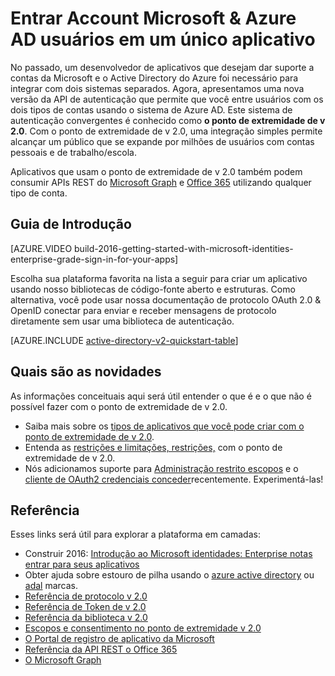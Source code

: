 <properties
    pageTitle="Visão geral de ponto de extremidade de v 2.0 | Microsoft Azure"
    description="Uma introdução à criação de aplicativos de Account da Microsoft e o Active Directory do Azure entrada."
    services="active-directory"
    documentationCenter=""
    authors="dstrockis"
    manager="mbaldwin"
    editor=""/>

<tags
    ms.service="active-directory"
    ms.workload="identity"
    ms.tgt_pltfrm="na"
    ms.devlang="na"
    ms.topic="article"
    ms.date="09/27/2016"
    ms.author="dastrock"/>

# <a name="sign-in-microsoft-account--azure-ad-users-in-a-single-app"></a>Entrar Account Microsoft & Azure AD usuários em um único aplicativo

No passado, um desenvolvedor de aplicativos que desejam dar suporte a contas da Microsoft e o Active Directory do Azure foi necessário para integrar com dois sistemas separados.  Agora, apresentamos uma nova versão da API de autenticação que permite que você entre usuários com os dois tipos de contas usando o sistema de Azure AD.  Este sistema de autenticação convergentes é conhecido como **o ponto de extremidade de v 2.0**.  Com o ponto de extremidade de v 2.0, uma integração simples permite alcançar um público que se expande por milhões de usuários com contas pessoais e de trabalho/escola.

Aplicativos que usam o ponto de extremidade de v 2.0 também podem consumir APIs REST do [Microsoft Graph](https://graph.microsoft.io) e [Office 365](https://msdn.microsoft.com/office/office365/howto/authenticate-Office-365-APIs-using-v2) utilizando qualquer tipo de conta.

<!-- For a quick introduction to the v2.0 endpoint, please view the [Getting Started with Microsoft Identities: Enterprise Grade Sign In For Your Apps](https://azure.microsoft.com/documentation/videos/build-2016-getting-started-with-microsoft-identities-enterprise-grade-sign-in-for-your-apps/) video. -->

## <a name="getting-started"></a>Guia de Introdução
[AZURE.VIDEO build-2016-getting-started-with-microsoft-identities-enterprise-grade-sign-in-for-your-apps]

Escolha sua plataforma favorita na lista a seguir para criar um aplicativo usando nosso bibliotecas de código-fonte aberto e estruturas.  Como alternativa, você pode usar nossa documentação de protocolo OAuth 2.0 & OpenID conectar para enviar e receber mensagens de protocolo diretamente sem usar uma biblioteca de autenticação.

<!-- TODO: Finalize this table  -->
[AZURE.INCLUDE [active-directory-v2-quickstart-table](../../includes/active-directory-v2-quickstart-table.md)]

## <a name="whats-new"></a>Quais são as novidades
As informações conceituais aqui será útil entender o que é e o que não é possível fazer com o ponto de extremidade de v 2.0.

- Saiba mais sobre os [tipos de aplicativos que você pode criar com o ponto de extremidade de v 2.0](active-directory-v2-flows.md).
- Entenda as [restrições e limitações, restrições,](active-directory-v2-limitations.md) com o ponto de extremidade de v 2.0.
- Nós adicionamos suporte para [Administração restrito escopos](active-directory-v2-scopes.md) e o [cliente de OAuth2 credenciais conceder](active-directory-v2-protocols-oauth-client-creds.md)recentemente.  Experimentá-las!

## <a name="reference"></a>Referência
Esses links será útil para explorar a plataforma em camadas:

- Construir 2016: [Introdução ao Microsoft identidades: Enterprise notas entrar para seus aplicativos](https://azure.microsoft.com/documentation/videos/build-2016-getting-started-with-microsoft-identities-enterprise-grade-sign-in-for-your-apps/)
- Obter ajuda sobre estouro de pilha usando o [azure active directory](http://stackoverflow.com/questions/tagged/azure-active-directory) ou [adal](http://stackoverflow.com/questions/tagged/adal) marcas.
- [Referência de protocolo v 2.0](active-directory-v2-protocols.md)
- [Referência de Token de v 2.0](active-directory-v2-tokens.md)
- [Referência da biblioteca v 2.0](active-directory-v2-libraries.md)
- [Escopos e consentimento no ponto de extremidade v 2.0](active-directory-v2-scopes.md)
- [O Portal de registro de aplicativo da Microsoft](https://apps.dev.microsoft.com/?referrer=https://azure.microsoft.com/documentation/articles&deeplink=/appList)
- [Referência da API REST o Office 365](https://msdn.microsoft.com/office/office365/howto/authenticate-Office-365-APIs-using-v2)
- [O Microsoft Graph](https://graph.microsoft.io)